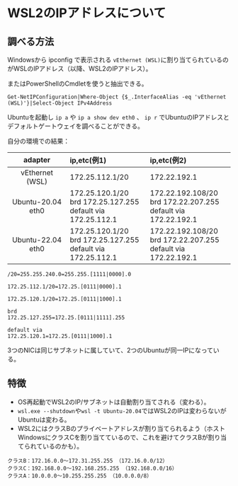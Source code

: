 # WSL2のIPアドレスについて

## 調べる方法

Windowsから ipconfig で表示される `vEthernet (WSL)`に割り当てられているのがWSLのIPアドレス（以降、WSL2のIPアドレス）。

またはPowerShellのCmdletを使うと抽出できる。

```pwsh
Get-NetIPConfiguration|Where-Object {$_.InterfaceAlias -eq 'vEthernet (WSL)'}|Select-Object IPv4Address
```

Ubuntuを起動し `ip a` や `ip a show dev eth0` 、 `ip r` でUbuntuのIPアドレスとデフォルトゲートウェイを調べることができる。

自分の環境での結果：

|adapter|ip,etc(例1)|ip,etc(例2)|
|:--:|:--|:--|
|vEthernet (WSL)|172.25.112.1/20|172.22.192.1|
|Ubuntu-20.04 eth0|172.25.120.1/20<br>brd 172.25.127.255<br>default via 172.25.112.1|172.22.192.108/20<br>brd 172.22.207.255<br>default via 172.22.192.1|
|Ubuntu-22.04 eth0|172.25.120.1/20<br>brd 172.25.127.255<br>default via 172.25.112.1|172.22.192.108/20<br>brd 172.22.207.255<br>default via 172.22.192.1|

```text
/20=255.255.240.0=255.255.[1111|0000].0

172.25.112.1/20=172.25.[0111|0000].1

172.25.120.1/20=172.25.[0111|1000].1

brd
172.25.127.255=172.25.[0111|1111].255

default via
172.25.120.1=172.25.[0111|1000].1
```

3つのNICは同じサブネットに属していて、2つのUbuntuが同一IPになっている。

## 特徴

- OS再起動でWSL2のIP/サブネットは自動割り当てされる（変わる）。
- `wsl.exe --shutdown`や`wsl -t Ubuntu-20.04`ではWSL2のIPは変わらないがUbuntuは変わる。
- WSL2にはクラスBのプライベートアドレスが割り当てられるよう（ホストWindowsにクラスCを割り当てているので、これを避けてクラスBが割り当てられているのかも）。

```text
クラスB：172.16.0.0～172.31.255.255 （172.16.0.0/12）
クラスC：192.168.0.0～192.168.255.255 （192.168.0.0/16）
クラスA：10.0.0.0～10.255.255.255 （10.0.0.0/8）
```
